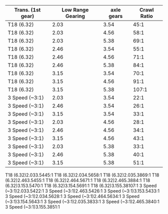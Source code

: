 ---
---

| Trans. (1st gear) | Low Range Gearing | axle gears | Crawl Ratio |
| --- | --- | --- | --- |
| T18 (6.32) | 2.03 | 3.54 | 45:1 |
| T18 (6.32) | 2.03 | 4.56 | 58:1 |
| T18 (6.32) | 2.03 | 5.38 | 69:1 |
| T18 (6.32) | 2.46 | 3.54 | 55:1 |
| T18 (6.32) | 2.46 | 4.56 | 71:1 |
| T18 (6.32) | 2.46 | 5.38 | 84:1 |
| T18 (6.32) | 3.15 | 3.54 | 70:1 |
| T18 (6.32) | 3.15 | 4.56 | 91:1 |
| T18 (6.32) | 3.15 | 5.38 | 107:1 |
| 3 Speed (~3:1) | 2.03 | 3.54 | 22:1 |
| 3 Speed (~3:1) | 2.46 | 3.54 | 26:1 |
| 3 Speed (~3:1) | 3.15 | 3.54 | 33:1 |
| 3 Speed (~3:1) | 2.03 | 4.56 | 28:1 |
| 3 Speed (~3:1) | 2.46 | 4.56 | 34:1 |
| 3 Speed (~3:1) | 3.15 | 4.56 | 43:1 |
| 3 Speed (~3:1) | 2.03 | 5.38 | 33:1 |
| 3 Speed (~3:1) | 2.46 | 5.38 | 40:1 |
| 3 Speed (~3:1) | 3.15 | 5.38 | 51:1 |

T18 (6.32)2.033.5445:1
T18 (6.32)2.034.5658:1
T18 (6.32)2.035.3869:1
T18 (6.32)2.463.5455:1
T18 (6.32)2.464.5671:1
T18 (6.32)2.465.3884:1
T18 (6.32)3.153.5470:1
T18 (6.32)3.154.5691:1
T18 (6.32)3.155.38107:1
3 Speed (~3:1)2.033.5422:1
3 Speed (~3:1)2.463.5426:1
3 Speed (~3:1)3.153.5433:1
3 Speed (~3:1)2.034.5628:1
3 Speed (~3:1)2.464.5634:1
3 Speed (~3:1)3.154.5643:1
3 Speed (~3:1)2.035.3833:1
3 Speed (~3:1)2.465.3840:1
3 Speed (~3:1)3.155.3851:1